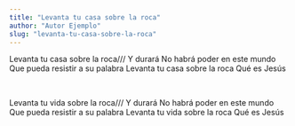 ```yaml
---
title: "Levanta tu casa sobre la roca"
author: "Autor Ejemplo"
slug: "levanta-tu-casa-sobre-la-roca"
---
```


Levanta tu casa sobre la roca///
Y durará
No habrá poder en este mundo
Que pueda resistir a su palabra
Levanta tu casa sobre la roca
Qué es Jesús

<br/>

Levanta tu vida sobre la roca///
Y durará
No habrá poder en este mundo
Que pueda resistir a su palabra
Levanta tu vida sobre la roca
Qué es Jesús
